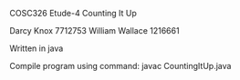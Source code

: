 COSC326 Etude-4 Counting It Up

Darcy Knox 7712753 William Wallace 1216661

Written in java

Compile program using command: javac CountingItUp.java
